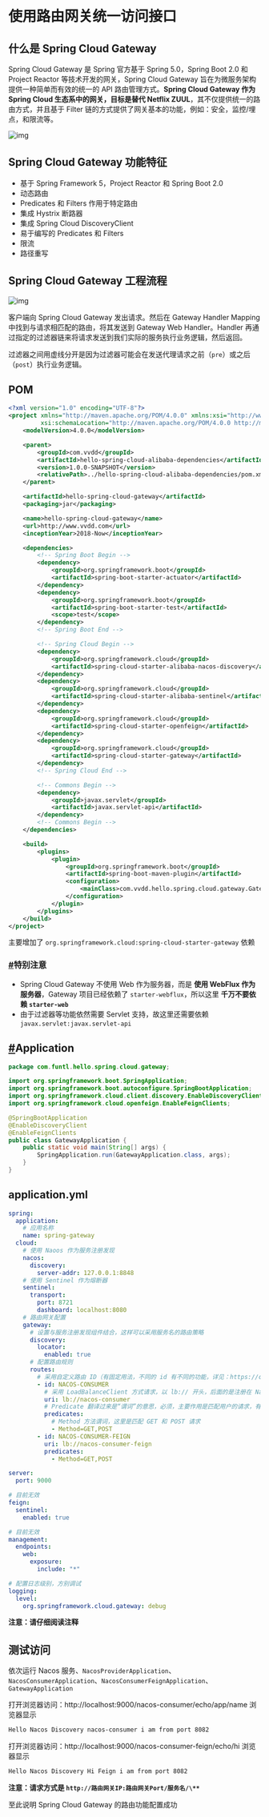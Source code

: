 # 使用路由网关统一访问接口

## 什么是 Spring Cloud Gateway

Spring Cloud Gateway 是 Spring 官方基于 Spring 5.0，Spring Boot 2.0 和 Project Reactor 等技术开发的网关，Spring Cloud Gateway 旨在为微服务架构提供一种简单而有效的统一的 API 路由管理方式。**Spring Cloud Gateway 作为 Spring Cloud 生态系中的网关，目标是替代 Netflix ZUUL**，其不仅提供统一的路由方式，并且基于 Filter 链的方式提供了网关基本的功能，例如：安全，监控/埋点，和限流等。

![img](https://www.funtl.com/assets1/3f25fcd95769a54eb391931449d5298f.jpg)

## Spring Cloud Gateway 功能特征

- 基于 Spring Framework 5，Project Reactor 和 Spring Boot 2.0
- 动态路由
- Predicates 和 Filters 作用于特定路由
- 集成 Hystrix 断路器
- 集成 Spring Cloud DiscoveryClient
- 易于编写的 Predicates 和 Filters
- 限流
- 路径重写

## Spring Cloud Gateway 工程流程

![img](https://www.funtl.com/assets1/22e4eccf2cbe09332678c04b8de98ebe.jpg)

客户端向 Spring Cloud Gateway 发出请求。然后在 Gateway Handler Mapping 中找到与请求相匹配的路由，将其发送到 Gateway Web Handler。Handler 再通过指定的过滤器链来将请求发送到我们实际的服务执行业务逻辑，然后返回。

过滤器之间用虚线分开是因为过滤器可能会在发送代理请求之前（`pre`）或之后（`post`）执行业务逻辑。

## POM

```xml
<?xml version="1.0" encoding="UTF-8"?>
<project xmlns="http://maven.apache.org/POM/4.0.0" xmlns:xsi="http://www.w3.org/2001/XMLSchema-instance"
         xsi:schemaLocation="http://maven.apache.org/POM/4.0.0 http://maven.apache.org/xsd/maven-4.0.0.xsd">
    <modelVersion>4.0.0</modelVersion>

    <parent>
        <groupId>com.vvdd</groupId>
        <artifactId>hello-spring-cloud-alibaba-dependencies</artifactId>
        <version>1.0.0-SNAPSHOT</version>
        <relativePath>../hello-spring-cloud-alibaba-dependencies/pom.xml</relativePath>
    </parent>

    <artifactId>hello-spring-cloud-gateway</artifactId>
    <packaging>jar</packaging>

    <name>hello-spring-cloud-gateway</name>
    <url>http://www.vvdd.com</url>
    <inceptionYear>2018-Now</inceptionYear>

    <dependencies>
        <!-- Spring Boot Begin -->
        <dependency>
            <groupId>org.springframework.boot</groupId>
            <artifactId>spring-boot-starter-actuator</artifactId>
        </dependency>
        <dependency>
            <groupId>org.springframework.boot</groupId>
            <artifactId>spring-boot-starter-test</artifactId>
            <scope>test</scope>
        </dependency>
        <!-- Spring Boot End -->

        <!-- Spring Cloud Begin -->
        <dependency>
            <groupId>org.springframework.cloud</groupId>
            <artifactId>spring-cloud-starter-alibaba-nacos-discovery</artifactId>
        </dependency>
        <dependency>
            <groupId>org.springframework.cloud</groupId>
            <artifactId>spring-cloud-starter-alibaba-sentinel</artifactId>
        </dependency>
        <dependency>
            <groupId>org.springframework.cloud</groupId>
            <artifactId>spring-cloud-starter-openfeign</artifactId>
        </dependency>
        <dependency>
            <groupId>org.springframework.cloud</groupId>
            <artifactId>spring-cloud-starter-gateway</artifactId>
        </dependency>
        <!-- Spring Cloud End -->

        <!-- Commons Begin -->
        <dependency>
            <groupId>javax.servlet</groupId>
            <artifactId>javax.servlet-api</artifactId>
        </dependency>
        <!-- Commons Begin -->
    </dependencies>

    <build>
        <plugins>
            <plugin>
                <groupId>org.springframework.boot</groupId>
                <artifactId>spring-boot-maven-plugin</artifactId>
                <configuration>
                    <mainClass>com.vvdd.hello.spring.cloud.gateway.GatewayApplication</mainClass>
                </configuration>
            </plugin>
        </plugins>
    </build>
</project>
```



主要增加了 `org.springframework.cloud:spring-cloud-starter-gateway` 依赖

### [#](https://www.funtl.com/zh/spring-cloud-alibaba/使用路由网关统一访问接口.html#特别注意)特别注意

- Spring Cloud Gateway 不使用 Web 作为服务器，而是 **使用 WebFlux 作为服务器**，Gateway 项目已经依赖了 `starter-webflux`，所以这里 **千万不要依赖 `starter-web`**
- 由于过滤器等功能依然需要 Servlet 支持，故这里还需要依赖 `javax.servlet:javax.servlet-api`

## [#](https://www.funtl.com/zh/spring-cloud-alibaba/使用路由网关统一访问接口.html#application)Application

```java
package com.funtl.hello.spring.cloud.gateway;

import org.springframework.boot.SpringApplication;
import org.springframework.boot.autoconfigure.SpringBootApplication;
import org.springframework.cloud.client.discovery.EnableDiscoveryClient;
import org.springframework.cloud.openfeign.EnableFeignClients;

@SpringBootApplication
@EnableDiscoveryClient
@EnableFeignClients
public class GatewayApplication {
    public static void main(String[] args) {
        SpringApplication.run(GatewayApplication.class, args);
    }
}
```



## application.yml

```yaml
spring:
  application:
    # 应用名称
    name: spring-gateway
  cloud:
    # 使用 Naoos 作为服务注册发现
    nacos:
      discovery:
        server-addr: 127.0.0.1:8848
    # 使用 Sentinel 作为熔断器
    sentinel:
      transport:
        port: 8721
        dashboard: localhost:8080
    # 路由网关配置
    gateway:
      # 设置与服务注册发现组件结合，这样可以采用服务名的路由策略
      discovery:
        locator:
          enabled: true
      # 配置路由规则
      routes:
        # 采用自定义路由 ID（有固定用法，不同的 id 有不同的功能，详见：https://cloud.spring.io/spring-cloud-gateway/2.0.x/single/spring-cloud-gateway.html#gateway-route-filters）
        - id: NACOS-CONSUMER
          # 采用 LoadBalanceClient 方式请求，以 lb:// 开头，后面的是注册在 Nacos 上的服务名
          uri: lb://nacos-consumer
          # Predicate 翻译过来是“谓词”的意思，必须，主要作用是匹配用户的请求，有很多种用法
          predicates:
            # Method 方法谓词，这里是匹配 GET 和 POST 请求
            - Method=GET,POST
        - id: NACOS-CONSUMER-FEIGN
          uri: lb://nacos-consumer-feign
          predicates:
            - Method=GET,POST

server:
  port: 9000

# 目前无效
feign:
  sentinel:
    enabled: true

# 目前无效
management:
  endpoints:
    web:
      exposure:
        include: "*"

# 配置日志级别，方别调试
logging:
  level:
    org.springframework.cloud.gateway: debug
```



**注意：请仔细阅读注释**

## 测试访问

依次运行 Nacos 服务、`NacosProviderApplication`、`NacosConsumerApplication`、`NacosConsumerFeignApplication`、`GatewayApplication`

打开浏览器访问：http://localhost:9000/nacos-consumer/echo/app/name 浏览器显示

```html
Hello Nacos Discovery nacos-consumer i am from port 8082
```



打开浏览器访问：http://localhost:9000/nacos-consumer-feign/echo/hi 浏览器显示

```html
Hello Nacos Discovery Hi Feign i am from port 8082
```





**注意：请求方式是 `http://路由网关IP:路由网关Port/服务名/\**`**

至此说明 Spring Cloud Gateway 的路由功能配置成功